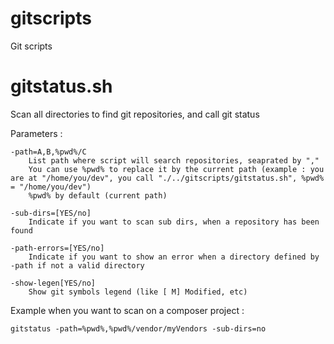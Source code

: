 gitscripts
==========

Git scripts

gitstatus.sh
============

Scan all directories to find git repositories, and call git status

Parameters :

    -path=A,B,%pwd%/C
        List path where script will search repositories, seaprated by ","
        You can use %pwd% to replace it by the current path (example : you are at "/home/you/dev", you call "./../gitscripts/gitstatus.sh", %pwd% = "/home/you/dev")
        %pwd% by default (current path)

    -sub-dirs=[YES/no]
        Indicate if you want to scan sub dirs, when a repository has been found

    -path-errors=[YES/no]
        Indicate if you want to show an error when a directory defined by -path if not a valid directory
        
    -show-legen[YES/no]
        Show git symbols legend (like [ M] Modified, etc)

Example when you want to scan on a composer project :

    gitstatus -path=%pwd%,%pwd%/vendor/myVendors -sub-dirs=no

    
